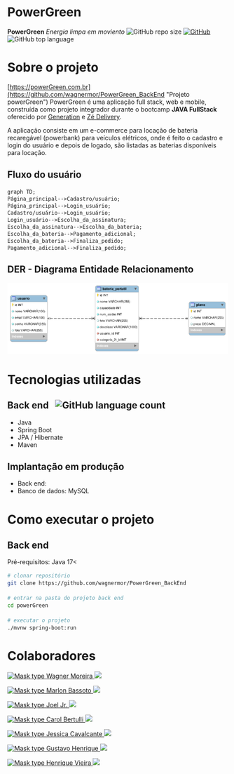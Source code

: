 # PowerGreen
**PowerGreen**
*Energia limpa em moviento*
![GitHub repo size](https://img.shields.io/github/repo-size/wagnermor/PowerGreen_BackEnd?color=green) [![GitHub](https://img.shields.io/github/license/wagnermor/PowerGreen_BackEnd)](https://github.com/wagnermor/PowerGreen_BackEnd/blob/main/LICENSE) ![GitHub top language](https://img.shields.io/github/languages/top/wagnermor/PowerGreen_BackEnd?color=green)
# Sobre o projeto

[https://powerGreen.com.br](https://github.com/wagnermor/PowerGreen_BackEnd "Projeto powerGreen")
PowerGreen é uma aplicação full stack, web e mobile, construída como projeto integrador durante o bootcamp **JAVA FullStack** oferecido por [Generation](https://brazil.generation.org "Site da Generation") e [Zé Delivery](https://www.ze.delivery "Site do Zé Delivery").

A aplicação consiste em um e-commerce para locação de bateria recaregável (powerbank) para veículos elétricos, onde é feito o cadastro e login do usuário e depois de logado, são listadas as baterias disponíveis para locação.


## Fluxo do usuário 
```mermaid
graph TD;
Página_principal-->Cadastro/usuário;
Página_principal-->Login_usuário;
Cadastro/usuário-->Login_usuário;
Login_usuário-->Escolha_da_assinatura;
Escolha_da_assinatura-->Escolha_da_bateria;
Escolha_da_bateria-->Pagamento_adicional;
Escolha_da_bateria-->Finaliza_pedido;
Pagamento_adicional-->Finaliza_pedido;
```

## DER - Diagrama Entidade Relacionamento
![DER](./assets/DER.png)

# Tecnologias utilizadas
## Back end &nbsp; ![GitHub language count](https://img.shields.io/github/languages/count/wagnermor/PowerGreen_BackEnd)

- Java
- Spring Boot
- JPA / Hibernate
- Maven

## Implantação em produção
- Back end: 
- Banco de dados: MySQL

# Como executar o projeto

## Back end
Pré-requisitos: Java 17<

```bash
# clonar repositório
git clone https://github.com/wagnermor/PowerGreen_BackEnd

# entrar na pasta do projeto back end
cd powerGreen

# executar o projeto
./mvnw spring-boot:run
```

# Colaboradores
[![Mask type](https://wsrv.nl/?url=avatars.githubusercontent.com/u/47096330?v=4&w=100&h=100&fit=cover&mask=circle)
Wagner Moreira
![](https://img.shields.io/github/followers/wagnermor?style=social)](https://github.com/wagnermor)

[![Mask type](https://wsrv.nl/?url=avatars.githubusercontent.com/u/120661184?v=4&w=100&h=100&fit=cover&mask=circle)
Marlon Bassoto
![](https://img.shields.io/github/followers/Killbazz?style=social)](https://github.com/Killbazz)

[![Mask type](https://wsrv.nl/?url=https://avatars.githubusercontent.com/u/120653890?v=4&w=100&h=100&fit=cover&mask=circle)
Joel Jr.
![](https://img.shields.io/github/followers/Joeljrbeginner?style=social)](https://github.com/Joeljrbeginner)

[![Mask type](https://wsrv.nl/?url=https://avatars.githubusercontent.com/u/120660461?v=4&w=100&h=100&fit=cover&mask=circle)
Carol Bertulli
![](https://img.shields.io/github/followers/CarolBertulli?style=social)](https://github.com/CarolBertulli)

[![Mask type](https://wsrv.nl/?url=https://avatars.githubusercontent.com/u/120189007?v=4&w=100&h=100&fit=cover&mask=circle)
Jessica Cavalcante
![](https://img.shields.io/github/followers/jess59cavalcante?style=social)](https://github.com/jess59cavalcante)

[![Mask type](https://wsrv.nl/?url=https://avatars.githubusercontent.com/u/117678443?v=4&w=100&h=100&fit=cover&mask=circle)
Gustavo Henrique
![](https://img.shields.io/github/followers/Jotapppe?style=social)](https://github.com/Jotapppe)

[![Mask type](https://wsrv.nl/?url=https://static.dicionariodesimbolos.com.br/upload/c9/f0/aguia-3_xl.jpeg&w=100&h=100&fit=cover&mask=circle)
Henrique Vieira
![](https://img.shields.io/github/followers/wagnermor?style=social)](https://google.com)
